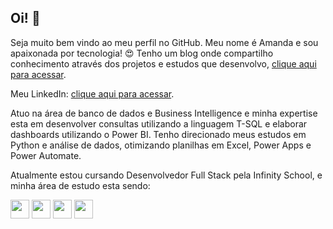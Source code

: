 <!--### Hi there 
**amandarnascimento/amandarnascimento** is a ✨ _special_ ✨ repository because its `README.md` (this file) appears on your GitHub profile.

Here are some ideas to get you started:

- 🔭 I’m currently working on ...
- 🌱 I’m currently learning ...
- 👯 I’m looking to collaborate on ...
- 🤔 I’m looking for help with ...
- 💬 Ask me about ...
- 📫 How to reach me: ...
- 😄 Pronouns: ...
- ⚡ Fun fact: ...
-->


## Oi!  👋

Seja muito bem vindo ao meu perfil no GitHub. 
Meu nome é Amanda e sou apaixonada por tecnologia! 😍
Tenho um blog onde compartilho conhecimento através dos projetos e estudos que desenvolvo, [clique aqui para acessar](https://www.amandanascimento.com/blog).

Meu LinkedIn: [clique aqui para acessar](https://www.linkedin.com/in/amandarnascimento/).

Atuo na área de banco de dados e Business Intelligence e minha expertise esta em desenvolver consultas utilizando a linguagem T-SQL e elaborar dashboards utilizando o Power BI. Tenho direcionado meus estudos em Python e análise de dados, otimizando planilhas em Excel, Power Apps e Power Automate. 


Atualmente estou cursando Desenvolvedor Full Stack pela Infinity School, e minha área de estudo esta sendo: 

<img src="https://cdn.jsdelivr.net/gh/devicons/devicon@latest/icons/python/python-original.svg" width="30" height="30" /> <img src="https://cdn.jsdelivr.net/gh/devicons/devicon@latest/icons/javascript/javascript-original.svg" width="30" height="30" /> <img src="https://cdn.jsdelivr.net/gh/devicons/devicon@latest/icons/html5/html5-original.svg" width="30" height="30" /> <img src="https://cdn.jsdelivr.net/gh/devicons/devicon@latest/icons/trêsdsmax/trêsdsmax-original.svg" width="30" height="30" />





